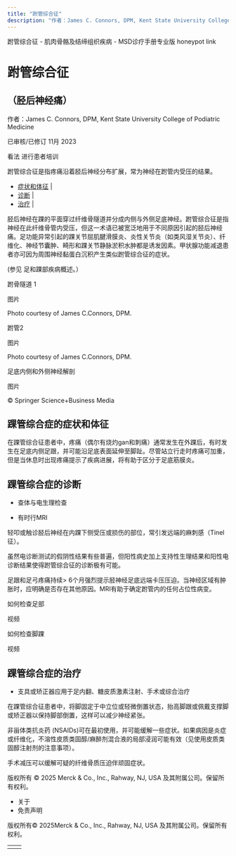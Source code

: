 ```yaml
---
title: "跗管综合征"
description: "作者：James C. Connors, DPM, Kent State University College of Podiatric Medicine"
---
```


﻿跗管综合征 \- 肌肉骨骼及结缔组织疾病 \- MSD诊疗手册专业版 honeypot link

# 跗管综合征

## （胫后神经痛）

作者：James C. Connors, DPM, Kent State University College of Podiatric Medicine

已审核/已修订 11月 2023

看法 进行患者培训

跗管综合征是指疼痛沿着胫后神经分布扩展，常为神经在跗管内受压的结果。

- [症状和体征](#症状和体征_v27855221_zh) \|
- [诊断](#诊断_v27855225_zh) \|
- [治疗](#治疗_v27855231_zh) \|

胫后神经在踝的平面穿过纤维骨隧道并分成内侧与外侧足底神经。跗管综合征是指神经在此纤维骨管内受压，但这一术语已被宽泛地用于不同原因引起的胫后神经痛。足功能异常引起的踝关节屈肌腱滑膜炎、炎性关节炎（如类风湿关节炎）、纤维化、神经节囊肿、畸形和踝关节静脉淤积水肿都是诱发因素。甲状腺功能减退患者亦可因为周围神经黏蛋白沉积产生类似跗管综合征的症状。

(参见 足和踝部疾病概述。）

跗骨隧道 1



图片

Photo courtesy of James C.Connors, DPM.

跗管2



图片

Photo courtesy of James C.Connors, DPM.

足底内侧和外侧神经解剖



图片

© Springer Science+Business Media

## 踝管综合症的症状和体征

在踝管综合征患者中，疼痛（偶尔有烧灼gan和刺痛）通常发生在外踝后，有时发生在足底内侧足跟，并可能沿足底表面延伸至脚趾。尽管站立行走时疼痛可加重，但是当休息时出现疼痛提示了疾病进展，将有助于区分于足底筋膜炎。

## 踝管综合症的诊断

- 查体与电生理检查

- 有时行MRI


轻叩或触诊胫后神经在内踝下侧受压或损伤的部位，常引发远端的麻刺感（Tinel征）。

虽然电诊断测试的假阴性结果有些普遍，但阳性病史加上支持性生理结果和阳性电诊断结果使得跗管综合征的诊断极有可能。

足跟和足弓疼痛持续\> 6个月强烈提示胫神经足底远端卡压压迫。当神经区域有肿胀时，应明确是否存在其他原因。MRI有助于确定跗管内的任何占位性病变。

如何检查足部



视频

如何检查脚踝



视频

## 踝管综合症的治疗

- 支具或矫正器应用于足内翻、糖皮质激素注射、手术或综合治疗


在踝管综合征患者中，将脚固定于中立位或轻微倒置状态，抬高脚跟或佩戴支撑脚或矫正器以保持脚部倒置，这样可以减少神经紧张。

非甾体类抗炎药 (NSAIDs)可在最初使用，并可能缓解一些症状。如果病因是炎症或纤维化，不溶性皮质类固醇/麻醉剂混合液的局部浸润可能有效（见使用皮质类固醇注射剂的注意事项）。

手术减压可以缓解可疑的纤维骨质压迫伴顽固症状。



版权所有 © 2025
Merck & Co., Inc., Rahway, NJ, USA 及其附属公司。保留所有权利。

- 关于
- 免责声明

版权所有© 2025Merck & Co., Inc., Rahway, NJ, USA 及其附属公司。保留所有权利。

|     |     |
| --- | --- |
|  |  |